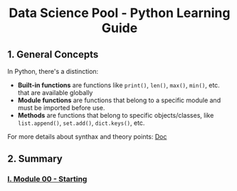<div align="center">

# Data Science Pool - Python Learning Guide

</div>

## 1. General Concepts

In Python, there's a distinction:

- **Built-in functions** are functions like `print()`, `len()`, `max()`, `min()`, etc. that are available globally
- **Module functions** are functions that belong to a specific module and must be imported before use.
- **Methods** are functions that belong to specific objects/classes, like `list.append()`, `set.add()`, `dict.keys()`, etc.


For more details about synthax and theory points: [Doc][Basic Doc]

## 2. Summary 

### [I. Module 00 - Starting](./module-00/README.md)


[Basic Doc]: https://github.com/AK7iwi/DOC/tree/main/python
